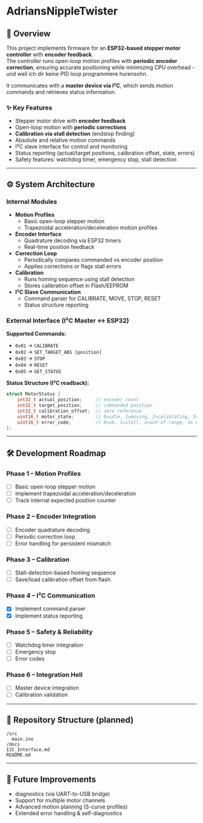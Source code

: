 # AdriansNippleTwister

## 📌 Overview
This project implements firmware for an **ESP32-based stepper motor controller** with **encoder feedback**.  
The controller runs open-loop motion profiles with **periodic encoder correction**, ensuring accurate positioning while minimizing CPU overhead - und weil ich dir keine PID loop programmiere hurensohn.

It communicates with a **master device via I²C**, which sends motion commands and retrieves status information.

### ✨ Key Features
- Stepper motor drive with **encoder feedback**
- Open-loop motion with **periodic corrections**
- **Calibration via stall detection** (endstop finding)
- Absolute and relative motion commands
- I²C slave interface for control and monitoring
- Status reporting (actual/target positions, calibration offset, state, errors)
- Safety features: watchdog timer, emergency stop, stall detection

---

## ⚙️ System Architecture

### Internal Modules
- **Motion Profiles**
  - Basic open-loop stepper motion
  - Trapezoidal acceleration/deceleration motion profiles
- **Encoder Interface**
  - Quadrature decoding via ESP32 timers
  - Real-time position feedback
- **Correction Loop**
  - Periodically compares commanded vs encoder position
  - Applies corrections or flags stall errors
- **Calibration**
  - Runs homing sequence using stall detection
  - Stores calibration offset in Flash/EEPROM
- **I²C Slave Communication**
  - Command parser for CALIBRATE, MOVE, STOP, RESET
  - Status structure reporting

### External Interface (I²C Master ↔ ESP32)
**Supported Commands:**
- `0x01` → `CALIBRATE`
- `0x02` → `SET_TARGET_ABS [position]`
- `0x03` → `STOP`
- `0x04` → `RESET`
- `0x05` → `GET_STATUS`

**Status Structure (I²C readback):**
```c
struct MotorStatus {
    int32_t actual_position;     // encoder count
    int32_t target_position;     // commanded position
    int32_t calibration_offset;  // zero reference
    uint16_t motor_state;        // 0=idle, 1=moving, 2=calibrating, 3= error
    uint16_t error_code;         // 0=ok, 1=stall, 2=out-of-range, 3= Calibration error, 4= tbd, 5= tbd, 6=comm error
};
```

---

## 🛠️ Development Roadmap

### Phase 1 – Motion Profiles
- [ ] Basic open-loop stepper motion
- [ ] Implement trapezoidal acceleration/deceleration
- [ ] Track internal expected position counter

### Phase 2 – Encoder Integration
- [ ] Encoder quadrature decoding
- [ ] Periodic correction loop
- [ ] Error handling for persistent mismatch

### Phase 3 – Calibration
- [ ] Stall-detection-based homing sequence
- [ ] Save/load calibration offset from flash

### Phase 4 – I²C Communication
- [x] Implement command parser
- [x] Implement status reporting

### Phase 5 – Safety & Reliability
- [ ] Watchdog timer integration
- [ ] Emergency stop
- [ ] Error codes

### Phase 6 – Integration Hell
- [ ] Master device integration
- [ ] Calibration validation

---

## 📂 Repository Structure (planned)
```
/src
  main.ino
/docs
I2C_Interface.md
README.md
```

---

## 🚀 Future Improvements
- diagnostics (via UART-to-USB bridge)
- Support for multiple motor channels
- Advanced motion planning (S-curve profiles)
- Extended error handling & self-diagnostics
